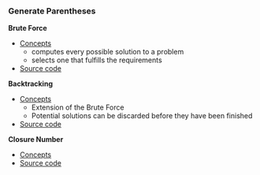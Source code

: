 ### Generate Parentheses
**Brute Force**
- [Concepts](images/Brute.png)
    - computes every possible solution to a problem 
    - selects one that fulfills the requirements
- [Source code](source/Recursion.py)

**Backtracking**
- [Concepts](images/Backtrack.png)
    - Extension of the Brute Force 
    - Potential solutions can be discarded before they have been finished
- [Source code](source/)

**Closure Number**
- [Concepts](images/Closure.png)
- [Source code](source/)

